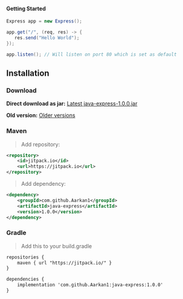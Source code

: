 #### Getting Started
```java
Express app = new Express();

app.get("/", (req, res) -> {
   res.send("Hello World");
});

app.listen(); // Will listen on port 80 which is set as default
```

## Installation

### Download
**Direct download as jar:** 
[Latest java-express-1.0.0.jar](https://github.com/Aarkan1/java-express/raw/master/releases/java-express-1.0.0.jar)

**Old version:**
[Older versions](https://github.com/Aarkan1/java-express/tree/master/releases)

### Maven
> Add repository:
```xml
<repository>
    <id>jitpack.io</id>
    <url>https://jitpack.io</url>
</repository>
```

> Add dependency:
```xml
<dependency>
    <groupId>com.github.Aarkan1</groupId>
    <artifactId>java-express</artifactId>
    <version>1.0.0</version>
</dependency>
```

### Gradle
> Add this to your build.gradle
```xml
repositories {
    maven { url "https://jitpack.io/" }
}

dependencies {
    implementation 'com.github.Aarkan1:java-express:1.0.0'
}
```
